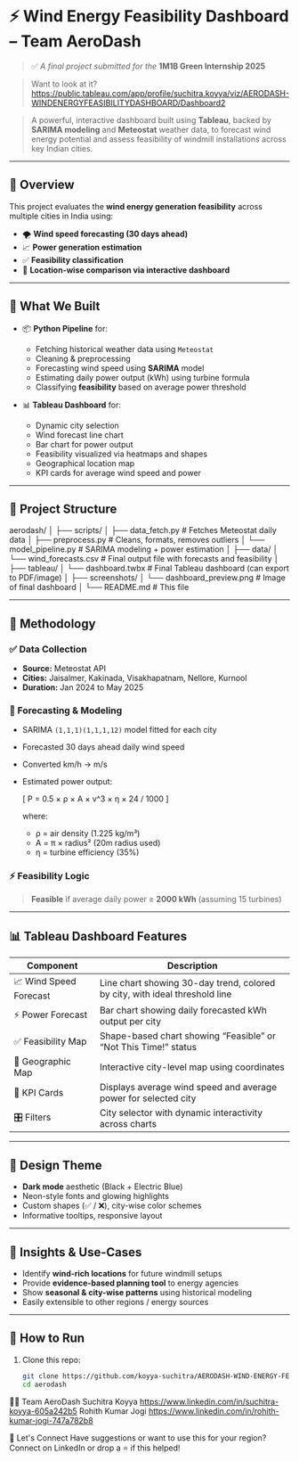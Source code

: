 # ⚡ Wind Energy Feasibility Dashboard – Team AeroDash
> ✅ *A final project submitted for the* **1M1B Green Internship 2025**

> Want to look at it?
https://public.tableau.com/app/profile/suchitra.koyya/viz/AERODASH-WINDENERGYFEASIBILITYDASHBOARD/Dashboard2

> A powerful, interactive dashboard built using **Tableau**, backed by **SARIMA modeling** and **Meteostat** weather data, to forecast wind energy potential and assess feasibility of windmill installations across key Indian cities.

---

## 🚀 Overview

This project evaluates the **wind energy generation feasibility** across multiple cities in India using:

- 🌪️ **Wind speed forecasting (30 days ahead)**
- 📈 **Power generation estimation**
- ✅ **Feasibility classification**
- 📍 **Location-wise comparison via interactive dashboard**

---

## 🧠 What We Built

- 📦 **Python Pipeline** for:
  - Fetching historical weather data using `Meteostat`
  - Cleaning & preprocessing
  - Forecasting wind speed using **SARIMA** model
  - Estimating daily power output (kWh) using turbine formula
  - Classifying **feasibility** based on average power threshold

- 📊 **Tableau Dashboard** for:
  - Dynamic city selection
  - Wind forecast line chart
  - Bar chart for power output
  - Feasibility visualized via heatmaps and shapes
  - Geographical location map
  - KPI cards for average wind speed and power

---

## 📁 Project Structure

aerodash/
│
├── scripts/
│ ├── data_fetch.py # Fetches Meteostat daily data
│ ├── preprocess.py # Cleans, formats, removes outliers
│ └── model_pipeline.py # SARIMA modeling + power estimation
│
├── data/
│ └── wind_forecasts.csv # Final output file with forecasts and feasibility
│
├── tableau/
│ └── dashboard.twbx # Final Tableau dashboard (can export to PDF/image)
│
├── screenshots/
│ └── dashboard_preview.png # Image of final dashboard
│
└── README.md # This file


---

## 🧪 Methodology

### ✅ Data Collection
- **Source:** Meteostat API
- **Cities:** Jaisalmer, Kakinada, Visakhapatnam, Nellore, Kurnool
- **Duration:** Jan 2024 to May 2025

### 🔧 Forecasting & Modeling
- SARIMA `(1,1,1)(1,1,1,12)` model fitted for each city
- Forecasted 30 days ahead daily wind speed
- Converted km/h → m/s
- Estimated power output:
  
  \[
  P = 0.5 × ρ × A × v^3 × η × 24 / 1000
  \]

  where:
  - ρ = air density (1.225 kg/m³)
  - A = π × radius² (20m radius used)
  - η = turbine efficiency (35%)

### ⚡ Feasibility Logic

> **Feasible** if average daily power ≥ **2000 kWh** (assuming 15 turbines)

---

## 📊 Tableau Dashboard Features

| Component                  | Description                                                                 |
|---------------------------|-----------------------------------------------------------------------------|
| 📈 Wind Speed Forecast     | Line chart showing 30-day trend, colored by city, with ideal threshold line |
| ⚡ Power Forecast          | Bar chart showing daily forecasted kWh output per city                      |
| ✅ Feasibility Map         | Shape-based chart showing “Feasible” or “Not This Time!” status             |
| 📍 Geographic Map          | Interactive city-level map using coordinates                                |
| 🧮 KPI Cards               | Displays average wind speed and average power for selected city             |
| 🎛️ Filters                | City selector with dynamic interactivity across charts                      |

---

## 🎨 Design Theme

- **Dark mode** aesthetic (Black + Electric Blue)
- Neon-style fonts and glowing highlights
- Custom shapes (✅ / ❌), city-wise color schemes
- Informative tooltips, responsive layout

---

## 🧠 Insights & Use-Cases

- Identify **wind-rich locations** for future windmill setups
- Provide **evidence-based planning tool** to energy agencies
- Show **seasonal & city-wise patterns** using historical modeling
- Easily extensible to other regions / energy sources

---

## 📌 How to Run

1. Clone this repo:
   ```bash
   git clone https://github.com/koyya-suchitra/AERODASH-WIND-ENERGY-FEASIBILITY-DASHBOARD.git
   cd aerodash


👨‍💻 Team AeroDash
Suchitra Koyya https://www.linkedin.com/in/suchitra-koyya-605a242b5
Rohith Kumar Jogi https://www.linkedin.com/in/rohith-kumar-jogi-747a782b8

📢 Let's Connect
Have suggestions or want to use this for your region?
Connect on LinkedIn or drop a ⭐️ if this helped!

